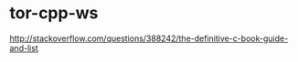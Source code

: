 tor-cpp-ws
==========
http://stackoverflow.com/questions/388242/the-definitive-c-book-guide-and-list
